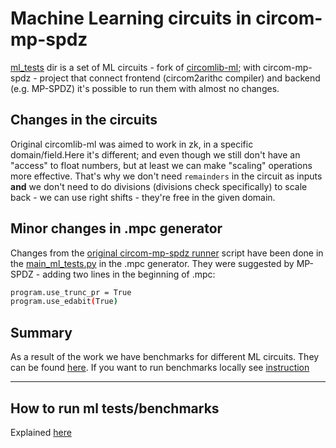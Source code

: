 # Machine Learning circuits in circom-mp-spdz

[ml_tests](./ml_tests/) dir is a set of ML circuits - fork of [circomlib-ml](https://github.com/socathie/circomlib-ml); with circom-mp-spdz - project that connect frontend (circom2arithc compiler) and backend (e.g. MP-SPDZ) it's possible to run them with almost no changes.

## Changes in the circuits

Original circomlib-ml was aimed to work in zk, in a specific domain/field.Here it's different; and even though we still don't have an "access" to float numbers, but at least we can make "scaling" operations more effective. That's why we don't need `remainders` in the circuit as inputs **and** we don't need to do divisions (divisions check specifically) to scale back - we can use right shifts - they're free in the given domain.

## Minor changes in .mpc generator

Changes from the [original circom-mp-spdz runner](./main.py) script have been done in the [main_ml_tests.py](./main_ml_tests.py) in the .mpc generator. 
They were suggested by MP-SPDZ - adding two lines in the beginning of .mpc:
```bash
program.use_trunc_pr = True
program.use_edabit(True)
```

## Summary

As a result of the work we have benchmarks for different ML circuits. They can be found [here](./BENCHMARK.md). If you want to run benchmarks locally see [instruction](#how-to-run-ml-testsbenchmarks)

---

## How to run ml tests/benchmarks

Explained [here](https://github.com/socathie/circomlib-ml)